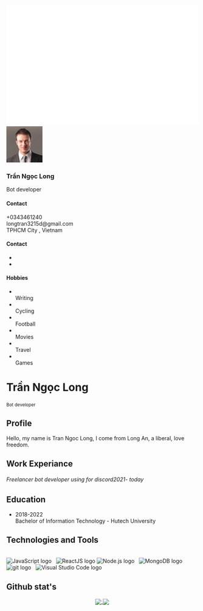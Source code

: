 <!doctype html>
<html lang="en">
<head>
    <meta charset="utf-8">
    <meta name="viewport" content="width=device-width, initial-scale=1, shrink-to-fit=no">
    <title> Trần Ngọc Long's Curriculum vitae</title>
    <link rel="shortcut icon" href="assets/images/fav.jpg">
    <link rel="stylesheet" href="assets/css/bootstrap.min.css">
    <link rel="stylesheet" href="assets/css/fontawsom-all.min.css">
    <link rel="stylesheet" type="text/css" href="assets/css/style.css" />
</head>
<a href="#" target="_blank">
<img src="svg/trungquandev.svg" width="1080px" alt="Click to see the source" />
</a>
<body>
    <div class="container-fluid overcover">
        <div class="container profile-box">
            <div class="row">
                <div class="col-md-4 left-co">
                    <div class="left-side">
                        <div class="profile-info">
                            <img src="assets/images/profile.jpg" alt="">
                            <h3>Trần Ngọc Long</h3>
                            <span>Bot developer</span>
                        </div>
                        <h4 class="ltitle">Contact</h4>
                        <div class="contact-box pb0">
                            <div class="icon">
                                <i class="fas fa-phone"></i>
                            </div>
                            <div class="detail">
                                +0343461240
                            </div>
                        </div>
                        <div class="contact-box pb0">
                            <div class="icon">
                                <i class="fas fa-globe-americas"></i>
                            </div>
                            <div class="detail">
                                longtran3215d@gmail.com<br>                                
                            </div>
                        </div>
                        <div class="contact-box">
                            <div class="icon">
                                <i class="fas fa-map-marker-alt"></i>
                            </div>
                            <div class="detail">
                                TPHCM City , Vietnam
                            </div>
                        </div>
                        <h4 class="ltitle">Contact</h4>
                        <ul class="row social-link no-margin">
                            <li><a href="https://www.facebook.com/longngungok"><i class="fab fa-facebook-f"></i></a></li>
                            <li><a href="https://www.github.com/boyga123d"><i class="fab fa-github"></i></a></li>                     
                        </ul>
                        <h4 class="ltitle">Hobbies</h4>
                        <ul class="hoby row no-margin">
                            <li><i class="fas fa-pencil-alt"></i> <br> Writing</li>
                            <li><i class="fas fa-bicycle"></i> <br> Cycling</li>
                            <li><i class="fas fa-futbol"></i> <br> Football</li>
                            <li><i class="fas fa-film"></i><br> Movies</li>
                            <li><i class="fas fa-plane-departure"></i> <br>Travel</li>
                            <li><i class="fas fa-gamepad"></i> <br> Games</li>
                        </ul>
                    </div>
                </div>
                <div class="col-md-8 rt-div">
                    <div class="rit-cover">
                        <div class="hotkey">
                            <h1 class="">Trần Ngọc Long </h1>
                            <small>Bot developer</small>
                        </div>
                        <h2 class="rit-titl"><i class="far fa-user"></i> Profile</h2>
                        <div class="about">
                            <p>Hello, my name is Tran Ngoc Long, I come from Long An, a liberal, love freedom.</p>
                        </div>
                        <h2 class="rit-titl"><i class="fas fa-briefcase"></i> Work Experiance</h2>
                        <div class="work-exp">
                            <h6>Freelancer bot developer using for discord<span>2021- today</span></h6>
                        </div>
                        <h2 class="rit-titl"><i class="fas fa-graduation-cap"></i> Education</h2>
                        <div class="education">
                            <ul class="row no-margin">
                                <li class="col-md-6"><span>2018-2022</span> <br>
                                    Bachelor of Information Technology - Hutech University</li>
                            </ul>
                        </div>
                        <h2 class="rit-titl"><i class="fas fa-tools"></i></i>Technologies and Tools</h2>
                        <br>
                        <!-- https://simpleicons.org/ -->
                        <span><img src="https://img.shields.io/badge/JavaScript-282C34?logo=javascript&logoColor=F7DF1E" alt="JavaScript logo" title="JavaScript" height="25" /></span>
                        &nbsp;
                        <span><img src="https://img.shields.io/badge/ReactJS-282C34?logo=react&logoColor=61DAFB" alt="ReactJS logo" title="ReactJS" height="25" /></span>
                        <span><img src="https://img.shields.io/badge/Node.js-282C34?logo=node.js&logoColor=00F200" alt="Node.js logo" title="Node.js" height="25" /></span>
                        &nbsp;
                        <span><img src="https://img.shields.io/badge/MongoDB-282C34?logo=mongodb&logoColor=47A248" alt="MongoDB logo" title="MongoDB" height="25" /></span>
                        &nbsp;
                        <span><img src="https://img.shields.io/badge/git-282C34?logo=git&logoColor=F05032" alt="git logo" title="git" height="25" /></span>
                        &nbsp;
                        <span><img src="https://img.shields.io/badge/VS%20Code-282C34?logo=visual-studio-code&logoColor=007ACC" alt="Visual Studio Code logo" title="Visual Studio Code" height="25" /></span>
                        &nbsp;
                        <br>
                        <h2 class="rit-titl"><i class="fas fa-users-cog"></i>Github stat's</h2>
                        <div align="center">
                            <a href="#" title="Apects">
                              <img width="315" align="center" src="https://github-readme-stats.vercel.app/api/top-langs/?username=boyga123d&hide=c%23,powershell,Mathematica,Ruby,Objective-C,Objective-C%2b%2b,Cuda&title_color=61dafb&text_color=ffffff&icon_color=61dafb&bg_color=20232a&langs_count=8&layout=compact&border_color=61dafb&hide_border=true" />
                            </a>
                            <a href="#" title="Apects">
                              <img align="center" width="434" src="https://github-readme-stats.vercel.app/api?username=boyga123d&show_icons=true&theme=react&border_color=61dafb&hide_border=true" />
                            </a>
                          </div>
                       </div>
                    </div>
                </div>
            </div>
        </div>
    </div>
</body>
<script src="assets/js/jquery-3.2.1.min.js"></script>
<script src="assets/js/popper.min.js"></script>
<script src="assets/js/bootstrap.min.js"></script>
<script src="assets/js/script.js"></script>
</html>
